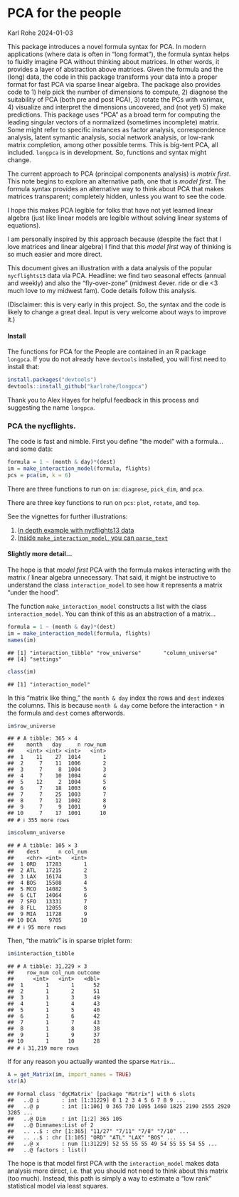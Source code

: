 PCA for the people
================
Karl Rohe
2024-01-03

This package introduces a novel formula syntax for PCA. In modern
applications (where data is often in “long format”), the formula syntax
helps to fluidly imagine PCA without thinking about matrices. In other
words, it provides a layer of abstraction above matrices. Given the
formula and the (long) data, the code in this package transforms your
data into a proper format for fast PCA via sparse linear algebra. The
package also provides code to 1) help pick the number of dimensions to
compute, 2) diagnose the suitability of PCA (both pre and post PCA), 3)
rotate the PCs with varimax, 4) visualize and interpret the dimensions
uncovered, and (not yet) 5) make predictions. This package uses “PCA” as
a broad term for computing the leading singular vectors of a normalized
(sometimes incomplete) matrix. Some might refer to specific instances as
factor analysis, correspondence analysis, latent symantic analysis,
social network analysis, or low-rank matrix completion, among other
possible terms. This is big-tent PCA, all included. `longpca` is in
development. So, functions and syntax might change.

The current approach to PCA (principal components analysis) is *matrix
first*. This note begins to explore an alternative path, one that is
*model first*. The formula syntax provides an alternative way to think
about PCA that makes matrices transparent; completely hidden, unless you
want to see the code.

I hope this makes PCA legible for folks that have not yet learned linear
algebra (just like linear models are legible without solving linear
systems of equations).

I am personally inspired by this approach because (despite the fact that
I love matrices and linear algebra) I find that this *model first* way
of thinking is so much easier and more direct.

This document gives an illustration with a data analysis of the popular
`nycflights13` data via PCA. Headline: we find two seasonal effects
(annual and weekly) and also the “fly-over-zone” (midwest 4ever. ride or
die \<3 much love to my midwest fam). Code details follow this analysis.

(Disclaimer: this is very early in this project. So, the syntax and the
code is likely to change a great deal. Input is very welcome about ways
to improve it.)

#### Install

The functions for PCA for the People are contained in an R package
`longpca`. If you do not already have `devtools` installed, you will
first need to install that:

``` r
install.packages("devtools")
devtools::install_github("karlrohe/longpca")
```

Thank you to Alex Hayes for helpful feedback in this process and
suggesting the name `longpca`.

### PCA the nycflights.

The code is fast and nimble. First you define “the model” with a
formula… and some data:

``` r
formula = 1 ~ (month & day)*(dest)
im = make_interaction_model(formula, flights)
pcs = pca(im, k = 6)
```

There are three functions to run on `im`: `diagnose`, `pick_dim`, and
`pca`.

There are three key functions to run on `pcs`: `plot`, `rotate`, and
`top`.

See the vignettes for further illustrations:

1)  [In depth example with nycflights13
    data](articles/Intro_to_longpca_with_nycflights_data.html)
2)  [Inside `make_interaction_model`, you can
    `parse_text`](articles/parse_text.html)

#### Slightly more detail…

The hope is that *model first* PCA with the formula makes interacting
with the matrix / linear algebra unnecessary. That said, it might be
instructive to understand the class `interaction_model` to see how it
represents a matrix “under the hood”.

The function `make_interaction_model` constructs a list with the class
`interaction_model`. You can think of this as an abstraction of a
matrix…

``` r
formula = 1 ~ (month & day)*(dest)
im = make_interaction_model(formula, flights)
names(im)
```

    ## [1] "interaction_tibble" "row_universe"       "column_universe"   
    ## [4] "settings"

``` r
class(im)
```

    ## [1] "interaction_model"

In this “matrix like thing,” the `month & day` index the rows and `dest`
indexes the columns. This is because `month & day` come before the
interaction `*` in the formula and `dest` comes afterwords.

``` r
im$row_universe
```

    ## # A tibble: 365 × 4
    ##    month   day     n row_num
    ##    <int> <int> <int>   <int>
    ##  1    11    27  1014       1
    ##  2     7    11  1006       2
    ##  3     7     8  1004       3
    ##  4     7    10  1004       4
    ##  5    12     2  1004       5
    ##  6     7    18  1003       6
    ##  7     7    25  1003       7
    ##  8     7    12  1002       8
    ##  9     7     9  1001       9
    ## 10     7    17  1001      10
    ## # ℹ 355 more rows

``` r
im$column_universe
```

    ## # A tibble: 105 × 3
    ##    dest      n col_num
    ##    <chr> <int>   <int>
    ##  1 ORD   17283       1
    ##  2 ATL   17215       2
    ##  3 LAX   16174       3
    ##  4 BOS   15508       4
    ##  5 MCO   14082       5
    ##  6 CLT   14064       6
    ##  7 SFO   13331       7
    ##  8 FLL   12055       8
    ##  9 MIA   11728       9
    ## 10 DCA    9705      10
    ## # ℹ 95 more rows

Then, “the matrix” is in sparse triplet form:

``` r
im$interaction_tibble
```

    ## # A tibble: 31,229 × 3
    ##    row_num col_num outcome
    ##      <int>   <int>   <dbl>
    ##  1       1       1      52
    ##  2       1       2      51
    ##  3       1       3      49
    ##  4       1       4      43
    ##  5       1       5      40
    ##  6       1       6      42
    ##  7       1       7      43
    ##  8       1       8      38
    ##  9       1       9      37
    ## 10       1      10      28
    ## # ℹ 31,219 more rows

If for any reason you actually wanted the sparse `Matrix`…

``` r
A = get_Matrix(im, import_names = TRUE)
str(A)
```

    ## Formal class 'dgCMatrix' [package "Matrix"] with 6 slots
    ##   ..@ i       : int [1:31229] 0 1 2 3 4 5 6 7 8 9 ...
    ##   ..@ p       : int [1:106] 0 365 730 1095 1460 1825 2190 2555 2920 3285 ...
    ##   ..@ Dim     : int [1:2] 365 105
    ##   ..@ Dimnames:List of 2
    ##   .. ..$ : chr [1:365] "11/27" "7/11" "7/8" "7/10" ...
    ##   .. ..$ : chr [1:105] "ORD" "ATL" "LAX" "BOS" ...
    ##   ..@ x       : num [1:31229] 52 55 55 55 49 54 55 55 54 55 ...
    ##   ..@ factors : list()

The hope is that model first PCA with the `interaction_model` makes data
analysis more direct, i.e. that you should not need to think about this
matrix (too much). Instead, this path is simply a way to estimate a “low
rank” statistical model via least squares.
